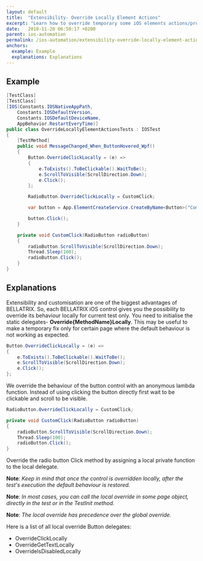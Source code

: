 ```yaml
---
layout: default
title:  "Extensibility- Override Locally Element Actions"
excerpt: "Learn how to override temporary some iOS elements actions/properties."
date:   2018-11-20 06:50:17 +0200
parent: ios-automation
permalink: /ios-automation/extensibility-override-locally-element-actions/
anchors:
  example: Example
  explanations: Explanations
---
```

Example
-------
```csharp
[TestClass]
[TestClass]
[IOS(Constants.IOSNativeAppPath,
    Constants.IOSDefaultVersion,
    Constants.IOSDefaultDeviceName,
    AppBehavior.RestartEveryTime)]
public class OverrideLocallyElementActionsTests : IOSTest
{
    [TestMethod]
    public void MessageChanged_When_ButtonHovered_Wpf()
    {
        Button.OverrideClickLocally = (e) =>
        {
            e.ToExists().ToBeClickable().WaitToBe();
            e.ScrollToVisible(ScrollDirection.Down);
            e.Click();
        };

        RadioButton.OverrideClickLocally = CustomClick;

        var button = App.ElementCreateService.CreateByName<Button>("ComputeSumButton");

        button.Click();
    }

    private void CustomClick(RadioButton radioButton)
    {
        radioButton.ScrollToVisible(ScrollDirection.Down);
        Thread.Sleep(100);
        radioButton.Click();
    }
}
```

Explanations
------------
Extensibility and customisation are one of the biggest advantages of BELLATRIX. So, each BELLATRIX iOS control gives you the possibility to override its behaviour locally for current test only. You need to initialise the static delegates- **Override{MethodName}Locally**. This may be useful to make a temporary fix only for certain page where the default behaviour is not working as expected.
```csharp
Button.OverrideClickLocally = (e) =>
{
    e.ToExists().ToBeClickable().WaitToBe();
    e.ScrollToVisible(ScrollDirection.Down);
    e.Click();
};
```
We override the behaviour of the button control with an anonymous lambda function. Instead of using clicking the button directly first wait to be clickable and scroll to be visible.
```csharp
RadioButton.OverrideClickLocally = CustomClick;

private void CustomClick(RadioButton radioButton)
{
    radioButton.ScrollToVisible(ScrollDirection.Down);
    Thread.Sleep(100);
    radioButton.Click();
}
```
Override the radio button Click method by assigning a local private function to the local delegate.

**Note**: *Keep in mind that once the control is overridden locally, after the test's execution the default behaviour is restored.*

**Note**: *In most cases, you can call the local override in some page object, directly in the test or in the TestInit method.*

**Note**: *The local override has precedence over the global override.*

Here is a list of all local override Button delegates:
- OverrideClickLocally
- OverrideGetTextLocally
- OverrideIsDisabledLocally